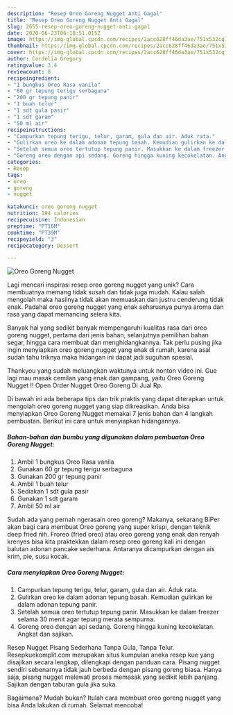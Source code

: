 ```yaml
---
description: "Resep Oreo Goreng Nugget Anti Gagal"
title: "Resep Oreo Goreng Nugget Anti Gagal"
slug: 2655-resep-oreo-goreng-nugget-anti-gagal
date: 2020-06-23T06:18:51.015Z
image: https://img-global.cpcdn.com/recipes/2acc628ff46da3ae/751x532cq70/oreo-goreng-nugget-foto-resep-utama.jpg
thumbnail: https://img-global.cpcdn.com/recipes/2acc628ff46da3ae/751x532cq70/oreo-goreng-nugget-foto-resep-utama.jpg
cover: https://img-global.cpcdn.com/recipes/2acc628ff46da3ae/751x532cq70/oreo-goreng-nugget-foto-resep-utama.jpg
author: Cordelia Gregory
ratingvalue: 3.4
reviewcount: 8
recipeingredient:
- "1 bungkus Oreo Rasa vanila"
- "60 gr tepung terigu serbaguna"
- "200 gr tepung panir"
- "1 buah telur"
- "1 sdt gula pasir"
- "1 sdt garam"
- "50 ml air"
recipeinstructions:
- "Campurkan tepung terigu, telur, garam, gula dan air. Aduk rata."
- "Gulirkan oreo ke dalam adonan tepung basah. Kemudian gulirkan ke dalam adonan tepung panir."
- "Setelah semua oreo tertutup tepung panir. Masukkan ke dalam freezer selama 30 menit agar tepung merata sempurna."
- "Goreng oreo dengan api sedang. Goreng hingga kuning kecokelatan. Angkat dan sajikan."
categories:
- Resep
tags:
- oreo
- goreng
- nugget

katakunci: oreo goreng nugget 
nutrition: 194 calories
recipecuisine: Indonesian
preptime: "PT16M"
cooktime: "PT39M"
recipeyield: "3"
recipecategory: Dessert

---
```



![Oreo Goreng Nugget](https://img-global.cpcdn.com/recipes/2acc628ff46da3ae/751x532cq70/oreo-goreng-nugget-foto-resep-utama.jpg)

Lagi mencari inspirasi resep oreo goreng nugget yang unik? Cara membuatnya memang tidak susah dan tidak juga mudah. Kalau salah mengolah maka hasilnya tidak akan memuaskan dan justru cenderung tidak enak. Padahal oreo goreng nugget yang enak seharusnya punya aroma dan rasa yang dapat memancing selera kita.

Banyak hal yang sedikit banyak mempengaruhi kualitas rasa dari oreo goreng nugget, pertama dari jenis bahan, selanjutnya pemilihan bahan segar, hingga cara membuat dan menghidangkannya. Tak perlu pusing jika ingin menyiapkan oreo goreng nugget yang enak di rumah, karena asal sudah tahu triknya maka hidangan ini dapat jadi suguhan spesial.

Thankyou yang sudah meluangkan waktunya untuk nonton video ini. Gue lagi mau masak cemilan yang enak dan gampang, yaitu Oreo Goreng Nugget !! Open Order Nugget Oreo Goreng Di Jual Rp.


Di bawah ini ada beberapa tips dan trik praktis yang dapat diterapkan untuk mengolah oreo goreng nugget yang siap dikreasikan. Anda bisa menyiapkan Oreo Goreng Nugget memakai 7 jenis bahan dan 4 langkah pembuatan. Berikut ini cara untuk menyiapkan hidangannya.

<!--inarticleads1-->

##### Bahan-bahan dan bumbu yang digunakan dalam pembuatan Oreo Goreng Nugget:

1. Ambil 1 bungkus Oreo Rasa vanila
1. Gunakan 60 gr tepung terigu serbaguna
1. Gunakan 200 gr tepung panir
1. Ambil 1 buah telur
1. Sediakan 1 sdt gula pasir
1. Gunakan 1 sdt garam
1. Ambil 50 ml air


Sudah ada yang pernah ngerasain oreo goreng? Makanya, sekarang BiPer akan bagi cara membuat Oreo goreng yang super krispi, dengan teknik deep fried nih. Froreo (fried oreo) atau oreo goreng yang enak dan renyah krenyes bisa kita praktekkan dalam resep oreo goreng kali ini dengan balutan adonan pancake sederhana. Antaranya dicampurkan dengan ais krim, pie, susu kocak. 

<!--inarticleads2-->

##### Cara menyiapkan Oreo Goreng Nugget:

1. Campurkan tepung terigu, telur, garam, gula dan air. Aduk rata.
1. Gulirkan oreo ke dalam adonan tepung basah. Kemudian gulirkan ke dalam adonan tepung panir.
1. Setelah semua oreo tertutup tepung panir. Masukkan ke dalam freezer selama 30 menit agar tepung merata sempurna.
1. Goreng oreo dengan api sedang. Goreng hingga kuning kecokelatan. Angkat dan sajikan.


Resep Nugget Pisang Sederhana Tanpa Gula, Tanpa Telur. Resepkuekomplit.com merupakan situs kumpulan aneka resep kue yang disajikan secara lengkap, dilengkapi dengan panduan cara. Pisang nugget sendiri sebenarnya tidak jauh berbeda dengan pisang goreng biasa. Hanya saja, pisang nugget melewati proses memasak yang sedikit lebih panjang. Sajikan dengan taburan gula jika suka. 

Bagaimana? Mudah bukan? Itulah cara membuat oreo goreng nugget yang bisa Anda lakukan di rumah. Selamat mencoba!
